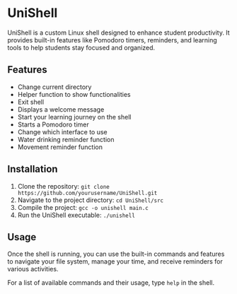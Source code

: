 # UniShell

UniShell is a custom Linux shell designed to enhance student productivity. It provides built-in features like Pomodoro timers, reminders, and learning tools to help students stay focused and organized.

## Features

- Change current directory
- Helper function to show functionalities
- Exit shell
- Displays a welcome message
- Start your learning journey on the shell
- Starts a Pomodoro timer
- Change which interface to use
- Water drinking reminder function
- Movement reminder function

## Installation

1. Clone the repository: `git clone https://github.com/yourusername/UniShell.git`
2. Navigate to the project directory: `cd UniShell/src`
3. Compile the project: `gcc -o unishell main.c`
4. Run the UniShell executable: `./unishell`

## Usage

Once the shell is running, you can use the built-in commands and features to navigate your file system, manage your time, and receive reminders for various activities.

For a list of available commands and their usage, type `help` in the shell.
